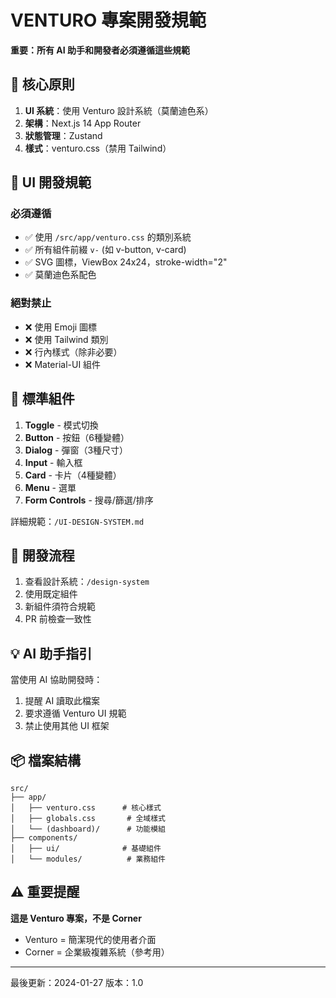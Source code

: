 # VENTURO 專案開發規範
**重要：所有 AI 助手和開發者必須遵循這些規範**

## 🎯 核心原則
1. **UI 系統**：使用 Venturo 設計系統（莫蘭迪色系）
2. **架構**：Next.js 14 App Router
3. **狀態管理**：Zustand
4. **樣式**：venturo.css（禁用 Tailwind）

## 📐 UI 開發規範

### 必須遵循
- ✅ 使用 `/src/app/venturo.css` 的類別系統
- ✅ 所有組件前綴 `v-` (如 v-button, v-card)
- ✅ SVG 圖標，ViewBox 24x24，stroke-width="2"
- ✅ 莫蘭迪色系配色

### 絕對禁止
- ❌ 使用 Emoji 圖標
- ❌ 使用 Tailwind 類別
- ❌ 行內樣式（除非必要）
- ❌ Material-UI 組件

## 🧩 標準組件
1. **Toggle** - 模式切換
2. **Button** - 按鈕（6種變體）
3. **Dialog** - 彈窗（3種尺寸）
4. **Input** - 輸入框
5. **Card** - 卡片（4種變體）
6. **Menu** - 選單
7. **Form Controls** - 搜尋/篩選/排序

詳細規範：`/UI-DESIGN-SYSTEM.md`

## 🚀 開發流程
1. 查看設計系統：`/design-system`
2. 使用既定組件
3. 新組件須符合規範
4. PR 前檢查一致性

## 💡 AI 助手指引
當使用 AI 協助開發時：
1. 提醒 AI 讀取此檔案
2. 要求遵循 Venturo UI 規範
3. 禁止使用其他 UI 框架

## 📦 檔案結構
```
src/
├── app/
│   ├── venturo.css      # 核心樣式
│   ├── globals.css       # 全域樣式
│   └── (dashboard)/      # 功能模組
├── components/
│   ├── ui/              # 基礎組件
│   └── modules/          # 業務組件
```

## ⚠️ 重要提醒
**這是 Venturo 專案，不是 Corner**
- Venturo = 簡潔現代的使用者介面
- Corner = 企業級複雜系統（參考用）

---
最後更新：2024-01-27
版本：1.0